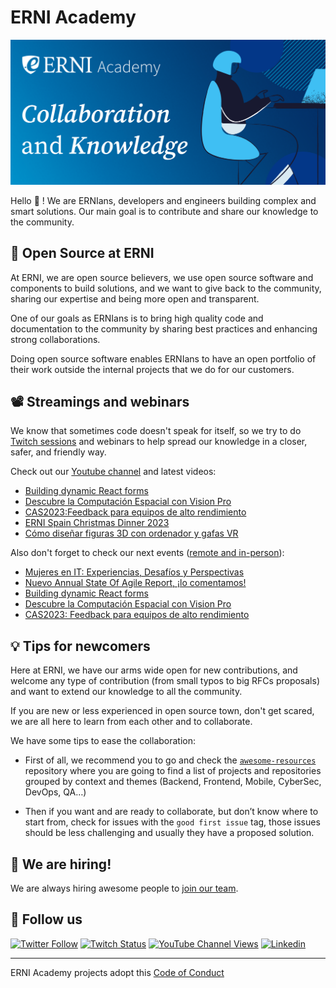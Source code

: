 # ERNI Academy

[![ERNI Academy Social Banner](/assets/erni-social-banner-github.png)](https://betterask.erni)

Hello 👋 ! We are ERNIans, developers and engineers building complex and smart solutions. Our main goal is to contribute and share our knowledge to the community.

## 🌈 Open Source at ERNI

At ERNI, we are open source believers, we use open source software and components to build solutions, and we want to give back to the community, sharing our expertise and being more open and transparent.

One of our goals as ERNIans is to bring high quality code and documentation to the community by sharing best practices and enhancing strong collaborations.

Doing open source software enables ERNIans to have an open portfolio of their work outside the internal projects that we do for our customers.

## 📽 Streamings and webinars

We know that sometimes code doesn't speak for itself, so we try to do [Twitch sessions](https://www.twitch.tv/erni_academy) and webinars to help spread our knowledge in a closer, safer, and friendly way.

Check out our [Youtube channel](https://www.youtube.com/channel/UCkdDcxjml85-Ydn7Dc577WQ/featured) and latest videos:

<!-- YOUTUBE-VIDEOS-LIST:START -->
- [Building dynamic React forms](https://www.youtube.com/watch?v=o6gn23ZpT7c)
- [Descubre la Computación Espacial con Vision Pro](https://www.youtube.com/watch?v=47ELBCc0G40)
- [CAS2023:Feedback para equipos de alto rendimiento](https://www.youtube.com/watch?v=JaufZM8yueE)
- [ERNI Spain Christmas Dinner 2023](https://www.youtube.com/watch?v=o3X7cziiI_s)
- [Cómo diseñar figuras 3D con ordenador y gafas VR](https://www.youtube.com/watch?v=8TSYBHsnkwI)
<!-- YOUTUBE-VIDEOS-LIST:END -->

Also don't forget to check our next events ([remote and in-person](https://www.eventbrite.es/o/erni-30130841744)):

<!-- EVENTBRITE-EVENTS-LIST:START -->
- [Mujeres en IT: Experiencias, Desafíos y Perspectivas](https://www.eventbrite.es/e/registro-mujeres-en-it-experiencias-desafios-y-perspectivas-849319025067)
- [Nuevo Annual State Of Agile Report, ¡lo comentamos!](https://www.eventbrite.es/e/registro-nuevo-annual-state-of-agile-report-lo-comentamos-818697134167)
- [Building dynamic React forms](https://www.eventbrite.es/e/registro-building-dynamic-react-forms-799513013947)
- [Descubre la Computación Espacial con Vision Pro](https://www.eventbrite.es/e/registro-descubre-la-computacion-espacial-con-vision-pro-795138559837)
- [CAS2023: Feedback para equipos de alto rendimiento](https://www.eventbrite.es/e/registro-cas2023-feedback-para-equipos-de-alto-rendimiento-792967456007)
<!-- EVENTBRITE-EVENTS-LIST:END -->

## 💡 Tips for newcomers

Here at ERNI, we have our arms wide open for new contributions, and welcome any type of contribution (from small typos to big RFCs proposals) and want to extend our knowledge to all the community.

If you are new or less experienced in open source town, don't get scared, we are all here to learn from each other and to collaborate.

We have some tips to ease the collaboration:

- First of all, we recommend you to go and check the [`awesome-resources`](https://github.com/ERNI-Academy/awesome-resources) repository where you are going to find a list of projects and repositories grouped by context and themes (Backend, Frontend, Mobile, CyberSec, DevOps, QA…)

- Then if you want and are ready to collaborate, but don’t know where to start from, check for issues with the `good first issue` tag, those issues should be less challenging and usually they have a proposed solution.

## 🚀 We are hiring!

We are always hiring awesome people to [join our team](https://www.betterask.erni/all-jobs/).

## 🍿 Follow us

[![Twitter Follow](https://img.shields.io/twitter/follow/ERNI?style=social)](https://www.twitter.com/ERNI)
[![Twitch Status](https://img.shields.io/twitch/status/erni_academy?label=ERNI%20Academy&style=social)](https://www.twitch.tv/erni_academy)
[![YouTube Channel Views](https://img.shields.io/youtube/channel/views/UCkdDcxjml85-Ydn7Dc577WQ?label=ERNI%20Academy&style=social)](https://www.youtube.com/channel/UCkdDcxjml85-Ydn7Dc577WQ)
[![Linkedin](https://img.shields.io/badge/linkedin-31k-green?style=social&logo=Linkedin)](https://www.linkedin.com/company/erni)

---

ERNI Academy projects adopt this [Code of Conduct](https://github.com/ERNI-Academy/awesome-resources/blob/main/CODE_OF_CONDUCT.md)
